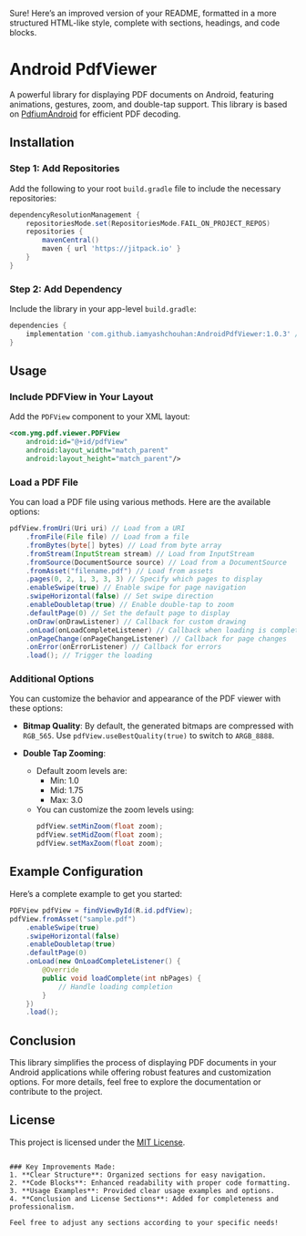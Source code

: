 Sure! Here’s an improved version of your README, formatted in a more structured HTML-like style, complete with sections, headings, and code blocks.


# Android PdfViewer

A powerful library for displaying PDF documents on Android, featuring animations, gestures, zoom, and double-tap support. This library is based on [PdfiumAndroid](https://github.com/barteksc/PdfiumAndroid) for efficient PDF decoding.

## Installation

### Step 1: Add Repositories

Add the following to your root `build.gradle` file to include the necessary repositories:

```groovy
dependencyResolutionManagement {
    repositoriesMode.set(RepositoriesMode.FAIL_ON_PROJECT_REPOS)
    repositories {
        mavenCentral()
        maven { url 'https://jitpack.io' }
    }
}
```

### Step 2: Add Dependency

Include the library in your app-level `build.gradle`:

```groovy
dependencies {
    implementation 'com.github.iamyashchouhan:AndroidPdfViewer:1.0.3' // Replace 'Tag' with the latest version
}
```

## Usage

### Include PDFView in Your Layout

Add the `PDFView` component to your XML layout:

```xml
<com.ymg.pdf.viewer.PDFView
    android:id="@+id/pdfView"
    android:layout_width="match_parent"
    android:layout_height="match_parent"/>
```

### Load a PDF File

You can load a PDF file using various methods. Here are the available options:

```java
pdfView.fromUri(Uri uri) // Load from a URI
    .fromFile(File file) // Load from a file
    .fromBytes(byte[] bytes) // Load from byte array
    .fromStream(InputStream stream) // Load from InputStream
    .fromSource(DocumentSource source) // Load from a DocumentSource
    .fromAsset("filename.pdf") // Load from assets
    .pages(0, 2, 1, 3, 3, 3) // Specify which pages to display
    .enableSwipe(true) // Enable swipe for page navigation
    .swipeHorizontal(false) // Set swipe direction
    .enableDoubletap(true) // Enable double-tap to zoom
    .defaultPage(0) // Set the default page to display
    .onDraw(onDrawListener) // Callback for custom drawing
    .onLoad(onLoadCompleteListener) // Callback when loading is complete
    .onPageChange(onPageChangeListener) // Callback for page changes
    .onError(onErrorListener) // Callback for errors
    .load(); // Trigger the loading
```

### Additional Options

You can customize the behavior and appearance of the PDF viewer with these options:

- **Bitmap Quality**: By default, the generated bitmaps are compressed with `RGB_565`. Use `pdfView.useBestQuality(true)` to switch to `ARGB_8888`.

- **Double Tap Zooming**: 
  - Default zoom levels are:
    - Min: 1.0
    - Mid: 1.75
    - Max: 3.0
  - You can customize the zoom levels using:
    ```java
    pdfView.setMinZoom(float zoom);
    pdfView.setMidZoom(float zoom);
    pdfView.setMaxZoom(float zoom);
    ```

## Example Configuration

Here’s a complete example to get you started:

```java
PDFView pdfView = findViewById(R.id.pdfView);
pdfView.fromAsset("sample.pdf")
    .enableSwipe(true)
    .swipeHorizontal(false)
    .enableDoubletap(true)
    .defaultPage(0)
    .onLoad(new OnLoadCompleteListener() {
        @Override
        public void loadComplete(int nbPages) {
            // Handle loading completion
        }
    })
    .load();
```

## Conclusion

This library simplifies the process of displaying PDF documents in your Android applications while offering robust features and customization options. For more details, feel free to explore the documentation or contribute to the project.

## License

This project is licensed under the [MIT License](LICENSE).
```

### Key Improvements Made:
1. **Clear Structure**: Organized sections for easy navigation.
2. **Code Blocks**: Enhanced readability with proper code formatting.
3. **Usage Examples**: Provided clear usage examples and options.
4. **Conclusion and License Sections**: Added for completeness and professionalism.

Feel free to adjust any sections according to your specific needs!
